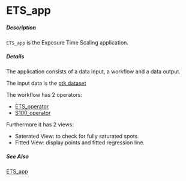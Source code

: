 # ETS_app

##### Description

`ETS_app` is the Exposure Time Scaling application.

##### Details

The application consists of a data input, a workflow and a data output. 

The input data is the [ptk dataset](https://tercen.com/r/5027b425bc7a4d30d6dfd03a73ca62e5)

The workflow has 2 operators:
- [ETS_operator](https://github.com/tercen/ETS_operator)
- [S100_operator](https://github.com/tercen/S100_operator)

Furthermore it has 2 views:
- Saterated View: to check for fully saturated spots.
- Fitted View: display points and fitted regression line.

##### See Also

[ETS_app](https://github.com/tercen/ETS_app)
